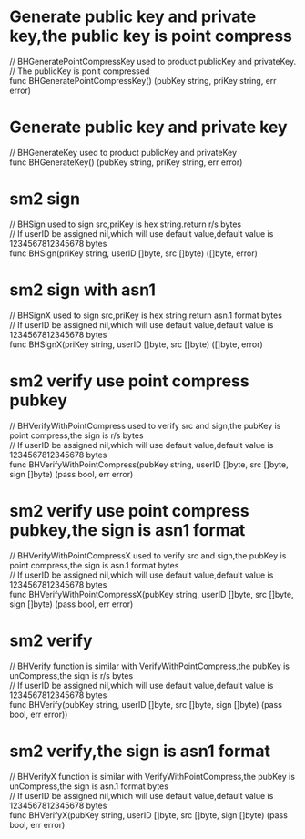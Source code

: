 # Generate public key and private key,the public key is point compress
// BHGeneratePointCompressKey used to product publicKey and privateKey.   
// The publicKey is ponit compressed    
func BHGeneratePointCompressKey() (pubKey string, priKey string, err error)  

# Generate public key and private key
// BHGenerateKey used to product publicKey and privateKey   
func BHGenerateKey() (pubKey string, priKey string, err error)

# sm2 sign
// BHSign used to sign src,priKey is hex string.return r/s bytes    
// If userID be assigned nil,which will use default value,default value is 1234567812345678  bytes     
func BHSign(priKey string, userID []byte, src []byte) ([]byte, error) 

# sm2 sign with asn1
// BHSignX used to sign src,priKey is hex string.return asn.1 format bytes    
// If userID be assigned nil,which will use default value,default value is 1234567812345678  bytes   
func BHSignX(priKey string, userID []byte, src []byte) ([]byte, error)

# sm2 verify use point compress pubkey
// BHVerifyWithPointCompress used to verify src and sign,the pubKey is point compress,the sign is r/s bytes   
// If userID be assigned nil,which will use default value,default value is 1234567812345678  bytes    
func BHVerifyWithPointCompress(pubKey string, userID []byte, src []byte, sign []byte) (pass bool, err error)

# sm2 verify use point compress pubkey,the sign is asn1 format
// BHVerifyWithPointCompressX used to verify src and sign,the pubKey is point compress,the sign is asn.1 format bytes      
// If userID be assigned nil,which will use default value,default value is 1234567812345678  bytes    
func BHVerifyWithPointCompressX(pubKey string, userID []byte, src []byte, sign []byte) (pass bool, err error)

# sm2 verify
// BHVerify function is similar with VerifyWithPointCompress,the pubKey is unCompress,the sign is r/s bytes     
// If userID be assigned nil,which will use default value,default value is 1234567812345678  bytes        
func BHVerify(pubKey string, userID []byte, src []byte, sign []byte) (pass bool, err error))

# sm2 verify,the sign is asn1 format
// BHVerifyX function is similar with VerifyWithPointCompress,the pubKey is unCompress,the sign is asn.1 format bytes   
// If userID be assigned nil,which will use default value,default value is 1234567812345678  bytes        
func BHVerifyX(pubKey string, userID []byte, src []byte, sign []byte) (pass bool, err error)